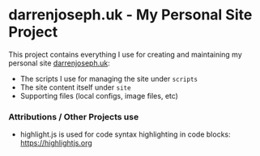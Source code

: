# darrenjoseph.uk - My Personal Site Project

This project contains everything I use for creating and maintaining my personal site [darrenjoseph.uk](https://darrenjoseph.uk):
* The scripts I use for managing the site under `scripts`
* The site content itself under `site`
* Supporting files (local configs, image files, etc)

### Attributions / Other Projects use

* highlight.js is used for code syntax highlighting in code blocks:
https://highlightjs.org

